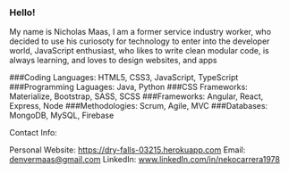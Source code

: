 ### Hello!

My name is Nicholas Maas, I am a former service industry worker, who decided to use his curiosoty for technology to enter into the developer world,
JavaScript enthusiast, who likes to write clean modular code, is always learning, and loves to design websites, and apps

###Coding Languages: HTML5, CSS3, JavaScript, TypeScript
###Programming Laguages: Java, Python
###CSS Frameworks: Materialize, Bootstrap, SASS, SCSS
###Frameworks: Angular, React, Express, Node
###Methodologies: Scrum, Agile, MVC
###Databases: MongoDB, MySQL, Firebase

Contact Info:

Personal Website: https://dry-falls-03215.herokuapp.com
Email: denvermaas@gmail.com
LinkedIn: www.linkedIn.com/in/nekocarrera1978
